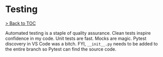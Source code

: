 # Testing

[> Back to TOC](table_of_contents.md)

Automated testing is a staple of quality assurance.
Clean tests inspire confidence in my code.
Unit tests are fast.
Mocks are magic.
Pytest discovery in VS Code was a bitch.
FYI, `__init__.py` needs to be added to the entire branch so Pytest can find the source code.
